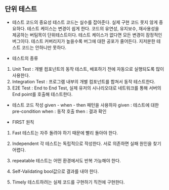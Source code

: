 ## 단위 테스트
- 테스트 코드의 중요성
테스트 코드는 실수를 잡아준다.
실제 구현 코드 못지 않게 중요하다.
테스트 케이스는 변경이 쉽게 한다. 코드의 유연성, 유지보수, 재사용성을 제공하는
버팀목이 단위테스트이다. 테스트 케이스가 없다면 모든 변경이 잠정적인 버그이다.
테스트 커버리지가 높을수록 버그에 대한 공포가 줄어든다.
지저분한 테스트 코드는 안하니만 못하다.

- 테스트의 종류
1. Unit Test : 개별 컴포넌트의 동작 테스트, 배포하기 전에 자동으로 실행되도록 많이 사용한다.
2. Integration Test : 프로그램 내부의 개별 컴포넌트를 합쳐서 동작 테스트한다.
3. E2E Test : End to End Test, 실제 유저의 시나리오대로 네트워크를 통해 서버의 End point를 호출해 테스트한다.

- 테스트 코드 작성
given - when - then 패턴을 사용하자
given : 테스트에 대한 pre-condition
when : 동작 호출
then : 결과 확인

- FIRST 원칙
1. Fast
테스트는 자주 돌려야 하기 때문에 빨리 돌아야 한다.

2. Independent
각 테스트는 독립적으로 작성한다. 서로 의존하면 실패 원인을 찾기 어렵다.

3. repeatable
테스트는 어떤 환경에서도 반복 가능해야 한다.

4. Self-Validating
bool값으로 결과를 내야 한다.

5. Timely
테스트하려는 실제 코드를 구현하기 직전에 구현한다.

